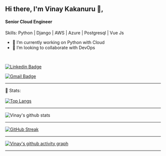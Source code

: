 <!--
**vinaykakanuru/vinaykakanuru** is a ✨ _special_ ✨ repository because its `README.md` (this file) appears on your GitHub profile.
- 😄 Pronouns: ...
- ⚡ Fun fact: ...
- 💬 Ask me about ...
- 🤔 I’m looking for help with ...
[![Vinay's wakatime stats](https://github-readme-stats.vercel.app/api/wakatime?username=vinaykakanuru)](https://github.com/)
-->

## Hi there, I'm  Vinay Kakanuru 👋, 
#### Senior Cloud Engineer

Skills: Python | Django | AWS | Azure | Postgresql | Vue Js

- 🔭 I’m currently working on Python with Cloud
- 👯 I’m looking to collaborate with DevOps 

<br>

[![Linkedin Badge](https://img.shields.io/badge/-VinayKumarReddyKakanuru-blue?style=flat-square&logo=Linkedin&logoColor=white&link=https://www.linkedin.com/in/vinay-kumar-reddy-kakanuru/)](https://www.linkedin.com/in/vinay-kumar-reddy-kakanuru/)

[![Gmail Badge](https://img.shields.io/badge/-kvinaykumarreddy1995@gmail.com-c14438?style=flat-square&logo=Gmail&logoColor=white&link=mailto:kvinaykumarreddy1995@gmail.com)](mailto:kvinaykumarreddy1995@gmail.com)

<hr>

 📶 Stats:<br><br>
 [![Top Langs](https://github-readme-stats.vercel.app/api/top-langs/?username=vinaykakanuru&theme=dark&layout=compact&align=right&width=40%)](https://github.com/anuraghazra/github-readme-stats)
 
<hr>
 
![Vinay's github stats](https://github-readme-stats.vercel.app/api?username=vinaykakanuru&show_icons=true&theme=radical&layout=compact&align=right&width=40%)

<hr>

[![GitHub Streak](https://github-readme-streak-stats.herokuapp.com/?user=vinaykakanuru&currStreakNum=2FD3EB&fire=pink&sideLabels=F00&theme=nightowl)](https://git.io/streak-stats)

<hr>

[![Vinay's github activity graph](https://activity-graph.herokuapp.com/graph?username=vinaykakanuru&theme=react-dark)](https://github.com/vinaykakanuru/github-readme-activity-graph)

<hr>

<!-- [![Top Langs](https://github-readme-stats.vercel.app/api/top-langs/?username=vinaykakanuru&show_icons=true&theme=radical&exclude_repo=Natural-Language-Processing-Projects,Machine-Learning-Projects)](https://github.com/vinaykakanuru/) -->


<!-- [<img src='https://cdn.jsdelivr.net/npm/simple-icons@3.0.1/icons/github.svg' alt='github' height='40'>](https://github.com/vinaykakanuru)  [<img src='https://cdn.jsdelivr.net/npm/simple-icons@3.0.1/icons/linkedin.svg' alt='linkedin' height='40'>](https://www.linkedin.com/in/vinay-kumar-reddy-kakanuru/)  
 -->
